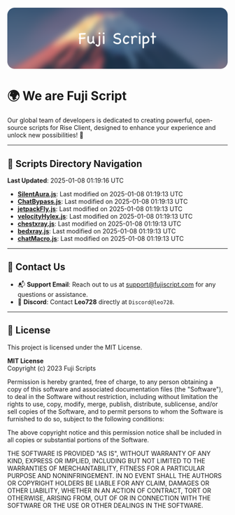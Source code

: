 ![Banner](.github/b.webp)

# 🌍 **We are Fuji Script**

Our global team of developers is dedicated to creating powerful, open-source scripts for Rise Client, designed to enhance your experience and unlock new possibilities! 🌟

---
<!-- SCRIPTS_NAVIGATION_START -->
## 📂 **Scripts Directory Navigation**

**Last Updated**: 2025-01-08 01:19:16 UTC

- **[SilentAura.js](scripts/SilentAura.js)**: Last modified on 2025-01-08 01:19:13 UTC
- **[ChatBypass.js](scripts/ChatBypass.js)**: Last modified on 2025-01-08 01:19:13 UTC
- **[jetpackFly.js](scripts/jetpackFly.js)**: Last modified on 2025-01-08 01:19:13 UTC
- **[velocityHylex.js](scripts/velocityHylex.js)**: Last modified on 2025-01-08 01:19:13 UTC
- **[chestxray.js](scripts/chestxray.js)**: Last modified on 2025-01-08 01:19:13 UTC
- **[bedxray.js](scripts/bedxray.js)**: Last modified on 2025-01-08 01:19:13 UTC
- **[chatMacro.js](scripts/chatMacro.js)**: Last modified on 2025-01-08 01:19:13 UTC

<!-- SCRIPTS_NAVIGATION_END -->

---

## 💬 **Contact Us**  
- 📬 **Support Email**: Reach out to us at [support@fujiscript.com](mailto:support@fujiscript.com) for any questions or assistance.  
- 💬 **Discord**: Contact **Leo728** directly at `Discord@leo728`.

---

## 📜 **License**

This project is licensed under the MIT License.  

**MIT License**  
Copyright (c) 2023 Fuji Scripts  

Permission is hereby granted, free of charge, to any person obtaining a copy of this software and associated documentation files (the "Software"), to deal in the Software without restriction, including without limitation the rights to use, copy, modify, merge, publish, distribute, sublicense, and/or sell copies of the Software, and to permit persons to whom the Software is furnished to do so, subject to the following conditions:  

The above copyright notice and this permission notice shall be included in all copies or substantial portions of the Software.  

THE SOFTWARE IS PROVIDED "AS IS", WITHOUT WARRANTY OF ANY KIND, EXPRESS OR IMPLIED, INCLUDING BUT NOT LIMITED TO THE WARRANTIES OF MERCHANTABILITY, FITNESS FOR A PARTICULAR PURPOSE AND NONINFRINGEMENT. IN NO EVENT SHALL THE AUTHORS OR COPYRIGHT HOLDERS BE LIABLE FOR ANY CLAIM, DAMAGES OR OTHER LIABILITY, WHETHER IN AN ACTION OF CONTRACT, TORT OR OTHERWISE, ARISING FROM, OUT OF OR IN CONNECTION WITH THE SOFTWARE OR THE USE OR OTHER DEALINGS IN THE SOFTWARE.  
